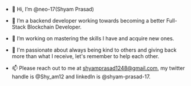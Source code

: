 - 👋 Hi, I’m @neo-17(Shyam Prasad)

- 👀 I’m a backend developer working towards becoming a better Full-Stack Blockchain Developer.
- 🌱 I’m working on mastering the skills I have and acquire new ones.
- 💞️ I'm passionate about always being kind to others and giving back more than what I receive, let's remember to help each other.
- 📫 Please reach out to me at shyamprasad1248@gmail.com, my twitter handle is @Shy_am12 and linkedIn is @shyam-prasad-17.

<!---
Shyam-12/Shyam-12 is a ✨ special ✨ repository because its `README.md` (this file) appears on your GitHub profile.
You can click the Preview link to take a look at your changes.
--->
